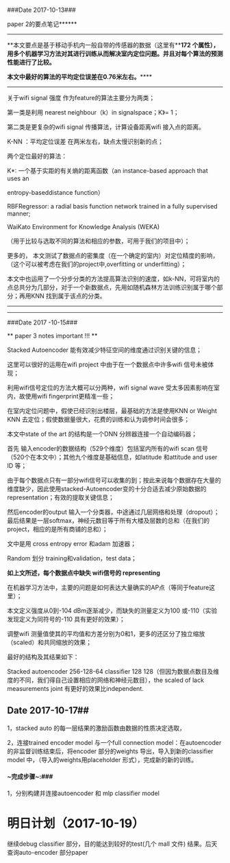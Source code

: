  ###Date 2017-10-13###

paper 2的要点笔记******

** **

**本文要点是基于移动手机内一般自带的传感器的数据（这里有****172 ****个属性），用多个机器学习方法对其进行训练从而解决室内定位问题。并且对每个算法的预测性能进行了比较。******

**本文中最好的算法的平均定位误差在****0.76****米左右。******

** **



关于wifi signal 强度 作为feature的算法主要分为两类；

第一类是利用 nearest neighbour（k）in signalspace；K》= 1；

第二类是更复杂的wifi signal 传播算法，计算设备距离wifi 接入点的距离。



K-NN ：平均定位误差 在两米左右，缺点太慢识别新的点；

两个定位最好的算法：

K*: 一个基于实距的有关熵的距离函数（an instance-based approach that uses an

entropy-baseddistance function）

RBFRegressor: a radial basis function network trained in a fully supervised manner;



   WaiKato Environment for Knowledge Analysis (WEKA)

（用于比较与选取不同的算法和相应的参数，可用于我们的项目中）；

更多的， 本文测试了数据点的密集度（在一个确定的室内）对定位精度的影响，（这个可以被考虑在我们的project中,overfitting or underfitting）；

 

本文中也运用了一个分步分类的方法提高算法识别的速度，如k-NN，可将室内的点总共分为几部分，对于一个新数据点，先用如随机森林方法训练识别属于哪个部分；再用KNN 找到属于该点的分类。

 

** **

** **

 ###Date 2017 -10-15###

** paper 3  notes important !!! **

Stacked Autoencoder 能有效减少特征空间的维度通过识别关键的信息；

这里可以很好的运用在wifi project 中由于在一个数据点中许多wifi 信号未被体现；



利用wifi信号定位的方法大概可以分两种，wifi signal wave 受太多因素影响在室内，故使用wifi fingerprint更精准一些；

 

在室内定位问题中，假使已经识别出楼层，最基础的方法是使用KNN or Weight KNN 去定位；假使数据量很大，花费的训练和认为调参时间会很多；

 

本文中state of the art 的结构是一个DNN 分辨器连接一个自动编码器；

首先 输入encoder的数据结构（529个维度）包括室内所有的wifi scan 信号（520个在本文中）；其他九个维度是基础信息，如latitude 和attitude and user ID 等；

由于每个数据点只有一部分wifi信号可以收集的到；按此来说每个数据存在大量的维度缺少，因此使用stacked-Autoencoder变的十分合适去减少原始数据的representation；有效的提取关键信息；

然后encoder的output 输入一个分类器，中途通过几层网络和处理（dropout）；最后结果是一层softmax，神经元数目等于所有大楼及层数的总和（在我们的project，相应的是所有商铺的总和）；

文中是用 cross entropy error 和adam 加速器；



Random 划分 training和validation，test data；

 

**如上文所述，每个数据点中缺失 wifi信号的 representing**

在机器学习方法中，主要的问题是如何表达大量确实的AP点（等同于feature这里）；

本文定义强度从0到-104 dBm逐渐减少，而缺失的测量定义为100 或-110（实验发现定义为同符号的-110 具有更好的效果）；

 

调整wifi 测量值使其的平均值和方差分别为0和1，更多的还区分了独立缩放（scaled）和共同缩放的效果；

最好的结构及其结果如下：

Stacked autoencoder 256-128-64 classifier 128 128（但因为数据点数目及维度的不同，我们得自己设置相应的网络和神经元数目），the scaled of lack measurements joint 有更好的效果比independent.

## Date 2017-10-17##

1，stacked auto 的每一层结果的激励函数由数据的性质决定选取，

2，连接trained encoder model 与一个full connection model：在autoencoder 的非监督训练结束后，将encoder 部分的weights 导出，导入到新的classifier model 中，（导入的weights用placeholder 形式），完成新的新的训练。

#### ~完成步骤~:###

1，分别构建并连接autoencoder 和 mlp classifier model





# 明日计划（2017-10-19）

继续debug classifier 部分，目的能达到较好的test(几个 mall 文件) 结果。后天查询auto-encoder 部分paper



 

 

 
